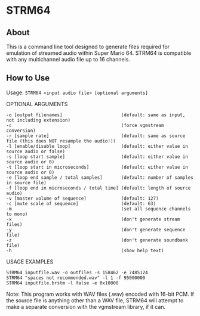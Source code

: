 # STRM64

## About

This is a command line tool designed to generate files required for emulation of streamed audio within Super Mario 64. STRM64 is compatible with any multichannel audio file up to 16 channels.

## How to Use

Usage: `STRM64 <input audio file> [optional arguments]`

OPTIONAL ARGUMENTS
```
-o [output filenames]                      (default: same as input, not including extension)
-c                                         (force vgmstream conversion)
-r [sample rate]                           (default: same as source file (this does NOT resample the audio!))
-l [enable/disable loop]                   (default: either value in source audio or false)
-s [loop start sample]                     (default: either value in source audio or 0)
-t [loop start in microseconds]            (default: either value in source audio or 0)
-e [loop end sample / total samples]       (default: number of samples in source file)
-f [loop end in microseconds / total time] (default: length of source audio)
-v [master volume of sequence]             (default: 127)
-c [mute scale of sequence]                (default: 63)
-m                                         (set all sequence channels to mono)
-x                                         (don't generate stream files)
-y                                         (don't generate sequence file)
-z                                         (don't generate soundbank file)
-h                                         (show help text)
```

USAGE EXAMPLES
```
STRM64 inputfile.wav -o outfiles -s 158462 -e 7485124
STRM64 "spaces not recommended.wav" -l 1 -f 95000000
STRM64 inputfile.brstm -l false -e 0x10000
```

Note: This program works with WAV files (.wav) encoded with 16-bit PCM. If the source file is anything other than a WAV file, STRM64 will attempt to make a separate conversion with the vgmstream library, if it can.
